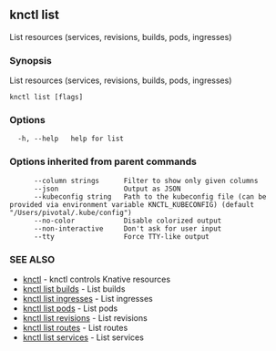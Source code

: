 ## knctl list

List resources (services, revisions, builds, pods, ingresses)

### Synopsis

List resources (services, revisions, builds, pods, ingresses)

```
knctl list [flags]
```

### Options

```
  -h, --help   help for list
```

### Options inherited from parent commands

```
      --column strings      Filter to show only given columns
      --json                Output as JSON
      --kubeconfig string   Path to the kubeconfig file (can be provided via environment variable KNCTL_KUBECONFIG) (default "/Users/pivotal/.kube/config")
      --no-color            Disable colorized output
      --non-interactive     Don't ask for user input
      --tty                 Force TTY-like output
```

### SEE ALSO

* [knctl](knctl.md)	 - knctl controls Knative resources
* [knctl list builds](knctl_list_builds.md)	 - List builds
* [knctl list ingresses](knctl_list_ingresses.md)	 - List ingresses
* [knctl list pods](knctl_list_pods.md)	 - List pods
* [knctl list revisions](knctl_list_revisions.md)	 - List revisions
* [knctl list routes](knctl_list_routes.md)	 - List routes
* [knctl list services](knctl_list_services.md)	 - List services

